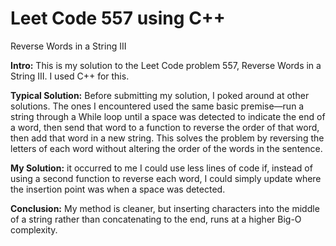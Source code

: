 # Leet Code 557 using C++
Reverse Words in a String III

**Intro:** This is my solution to the Leet Code problem 557, Reverse Words in a String III. I used C++ for this.

**Typical Solution:** Before submitting my solution, I poked around at other solutions. The ones I encountered used the same basic premise—run a string through a While loop until a space was detected to indicate the end of a word, then send that word to a function to reverse the order of that word, then add that word in a new string. This solves the problem by reversing the letters of each word without altering the order of the words in the sentence.

**My Solution:** it occurred to me I could use less lines of code if, instead of using a second function to reverse each word, I could simply update where the insertion point was when a space was detected.

**Conclusion:** My method is cleaner, but inserting characters into the middle of a string rather than concatenating to the end, runs at a higher Big-O complexity.
